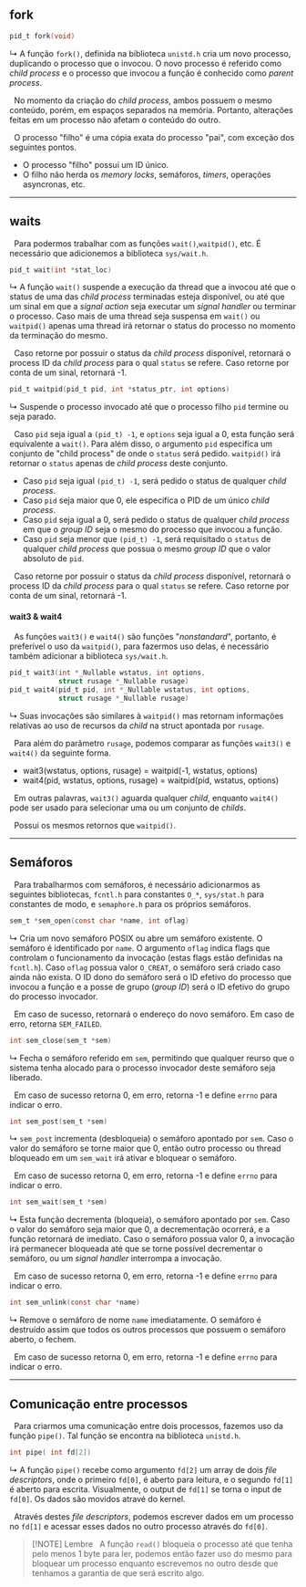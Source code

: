 ## fork

```c
pid_t fork(void)
```
&rdsh; A função `fork()`, definida na biblioteca `unistd.h` cria um novo processo, duplicando o processo que o invocou. O novo processo é referido como *child process* e o processo que invocou a função é conhecido como *parent process*.

&nbsp; No momento da criação do *child process*, ambos possuem o mesmo conteúdo, porém, em espaços separados na memória. Portanto, alterações feitas em um processo não afetam o conteúdo do outro.

&nbsp; O processo "filho" é uma cópia exata do processo "pai", com exceção dos seguintes pontos.

* O processo "filho" possui um ID único.
* O filho não herda os *memory locks*, semáforos, *timers*, operações asyncronas, etc.

***

## waits

&nbsp; Para podermos trabalhar com as funções `wait()`,`waitpid()`, etc. É necessário que adicionemos a biblioteca `sys/wait.h`.

```c
pid_t wait(int *stat_loc)
```
&rdsh; A função `wait()` suspende a execução da thread que a invocou até que o status de uma das *child process* terminadas esteja disponível, ou até que um sinal em que a *signal action* seja executar um *signal handler* ou terminar o processo. Caso mais de uma thread seja suspensa em `wait()` ou `waitpid()` apenas uma thread irá retornar o status do processo no momento da terminação do mesmo.

&nbsp; Caso retorne por possuir o status da *child process* disponível, retornará o process ID da *child process* para o qual `status` se refere. Caso retorne por conta de um sinal, retornará -1.

```c
pid_t waitpid(pid_t pid, int *status_ptr, int options)
```
&rdsh; Suspende o processo invocado até que o processo filho `pid` termine ou seja parado.

&nbsp; Caso `pid` seja igual a `(pid_t) -1`, e `options` seja igual a 0, esta função será equivalente a `wait()`. Para além disso, o argumento `pid` especifíca um conjunto de "child process" de onde o `status` será pedido. `waitpid()` irá retornar o `status` apenas de *child process* deste conjunto.

* Caso `pid` seja igual `(pid_t) -1`, será pedido o status de qualquer *child process*.
* Caso `pid` seja maior que 0, ele especifíca o PID de um único *child process*.
* Caso `pid` seja igual a 0, será pedido o status de qualquer *child process* em que o *group ID* seja o mesmo do processo que invocou a função.
* Caso `pid` seja menor que `(pid_t) -1`, será requisitado o `status` de qualquer *child process* que possua o mesmo *group ID* que o valor absoluto de `pid`.

&nbsp; Caso retorne por possuir o status da *child process* disponível, retornará o process ID da *child process* para o qual `status` se refere. Caso retorne por conta de um sinal, retornará -1.

#### wait3 & wait4
&nbsp; As funções `wait3()` e `wait4()` são funções "*nonstandard*", portanto, é preferível o uso da `waitpid()`, para fazermos uso delas, é necessário também adicionar a biblioteca `sys/wait.h`.

```c
pid_t wait3(int *_Nullable wstatus, int options,
			struct rusage *_Nullable rusage)
pid_t wait4(pid_t pid, int *_Nullable wstatus, int options,
			struct rusage *_Nullable rusage)
```
&rdsh; Suas invocações são similares à `waitpid()` mas retornam informações relativas ao uso de recursos da *child* na struct apontada por `rusage`.

&nbsp; Para além do parâmetro `rusage`, podemos comparar as funções `wait3()` e `wait4()` da seguinte forma.

* wait3(wstatus, options, rusage) = waitpid(-1, wstatus, options)
* wait4(pid, wstatus, options, rusage) = waitpid(pid, wstatus, options)

&nbsp; Em outras palavras, `wait3()` aguarda qualquer *child*, enquanto `wait4()` pode ser usado para selecionar uma ou um conjunto de *childs*.

&nbsp; Possui os mesmos retornos que `waitpid()`.
***
## Semáforos

&nbsp; Para trabalharmos com semáforos, é necessário adicionarmos as seguintes bibliotecas, `fcntl.h` para constantes `O_*`, `sys/stat.h` para constantes de modo, e `semaphore.h` para os próprios semáforos.

```c
sem_t *sem_open(const char *name, int oflag)
```
&rdsh; Cria um novo semáforo POSIX ou abre um semáforo existente. O semáforo é identificado por `name`. O argumento `oflag` indica flags que controlam o funcionamento da invocação (estas flags estão definidas na `fcntl.h`). Caso `oflag` possua valor `O_CREAT`, o semáforo será criado caso ainda não exista. O ID dono do semáforo será o ID efetivo do processo que invocou a função e a posse de grupo (*group ID*) será o ID efetivo do grupo do processo invocador.

&nbsp; Em caso de sucesso, retornará o endereço do novo semáforo. Em caso de erro, retorna `SEM_FAILED`.

```c
int sem_close(sem_t *sem)
```
&rdsh; Fecha o semáforo referido em `sem`, permitindo que qualquer reurso que o sistema tenha alocado para o processo invocador deste semáforo seja liberado.

&nbsp; Em caso de sucesso retorna 0, em erro, retorna -1 e define `errno` para indicar o erro.

```c
int sem_post(sem_t *sem)
```
&rdsh; `sem_post` incrementa (desbloqueia) o semáforo apontado por `sem`. Caso o valor do semáforo se torne maior que 0, então outro processo ou thread bloqueado em um `sem_wait` irá ativar e bloquear o semáforo.

&nbsp; Em caso de sucesso retorna 0, em erro, retorna -1 e define `errno` para indicar o erro.

```c
int sem_wait(sem_t *sem)
```
&rdsh; Esta função decrementa (bloqueia), o semáforo apontado por `sem`. Caso o valor do semáforo seja maior que 0, a decrementação ocorrerá, e a função retornará de imediato. Caso o semáforo possua valor 0, a invocação irá permanecer bloqueada até que se torne possível decrementar o semáforo, ou um *signal handler* interrompa a invocação.

&nbsp; Em caso de sucesso retorna 0, em erro, retorna -1 e define `errno` para indicar o erro.

```c
int sem_unlink(const char *name)
```
&rdsh; Remove o semáforo de nome `name` imediatamente. O semáforo é destruído assim que todos os outros processos que possuem o semáforo aberto, o fechem.

&nbsp; Em caso de sucesso retorna 0, em erro, retorna -1 e define `errno` para indicar o erro.

***
## Comunicação entre processos

&nbsp; Para criarmos uma comunicação entre dois processos, fazemos uso da função `pipe()`. Tal função se encontra na biblioteca `unistd.h`.

```c
int pipe( int fd[2])
```
&rdsh; A função `pipe()` recebe como argumento `fd[2]` um array de dois *file descriptors*, onde o primeiro `fd[0]`, é aberto para leitura, e o segundo `fd[1]` é aberto para escrita. Visualmente, o output de `fd[1]` se torna o input de `fd[0]`. Os dados são movidos atravé do kernel.

&nbsp; Através destes *file descriptors*, podemos escrever dados em um processo no `fd[1]` e acessar esses dados no outro processo através do `fd[0]`.

> [!NOTE] Lembre
>  &nbsp; A função `read()` bloqueia o processo até que tenha pelo menos 1 byte para ler, podemos então fazer uso do mesmo para bloquear um processo enquanto escrevemos no outro desde que tenhamos a garantia de que será escrito algo.

